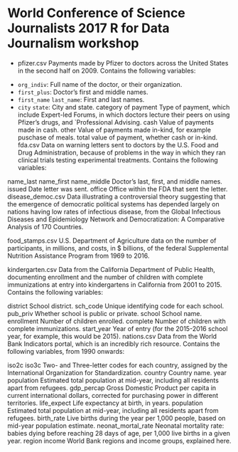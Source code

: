 # World Conference of Science Journalists 2017 R for Data Journalism workshop

* pfizer.csv Payments made by Pfizer to doctors across the United States in the second half on 2009. Contains the following variables:

 - `org_indiv`: Full name of the doctor, or their organization.
 - `first_plus`: Doctor’s first and middle names.
 - `first_name` `last_name`: First and last names.
 - `city` `state`: City and state.
category of payment Type of payment, which include Expert-led Forums, in which doctors lecture their peers on using Pfizer’s drugs, and `Professional Advising.
cash Value of payments made in cash.
other Value of payments made in-kind, for example puschase of meals.
total value of payment, whether cash or in-kind.
fda.csv Data on warning letters sent to doctors by the U.S. Food and Drug Administration, because of problems in the way in which they ran clinical trials testing experimental treatments. Contains the following variables:

name_last name_first name_middle Doctor’s last, first, and middle names.
issued Date letter was sent.
office Office within the FDA that sent the letter.
disease_democ.csv Data illustrating a controversial theory suggesting that the emergence of democratic political systems has depended largely on nations having low rates of infectious disease, from the Global Infectious Diseases and Epidemiology Network and Democratization: A Comparative Analysis of 170 Countries.

food_stamps.csv U.S. Department of Agriculture data on the number of participants, in millions, and costs, in $ billions, of the federal Supplemental Nutrition Assistance Program from 1969 to 2016.

kindergarten.csv Data from the California Department of Public Health, documenting enrollment and the number of children with complete immunizations at entry into kindergartens in California from 2001 to 2015. Contains the following variables:

district School district.
sch_code Unique identifying code for each school.
pub_priv Whether school is public or private.
school School name.
enrollment Number of children enrolled.
complete Number of children with complete immunizations.
start_year Year of entry (for the 2015-2016 school year, for example, this would be 2015).
nations.csv Data from the World Bank Indicators portal, which is an incredibly rich resource. Contains the following variables, from 1990 onwards:

iso2c iso3c Two- and Three-letter codes for each country, assigned by the International Organization for Standardization.
country Country name.
year
population Estimated total population at mid-year, including all residents apart from refugees.
gdp_percap Gross Domestic Product per capita in current international dollars, corrected for purchasing power in different territories.
life_expect Life expectancy at birth, in years.
population Estimated total population at mid-year, including all residents apart from refugees.
birth_rate Live births during the year per 1,000 people, based on mid-year population estimate.
neonat_mortal_rate Neonatal mortality rate: babies dying before reaching 28 days of age, per 1,000 live births in a given year.
region income World Bank regions and income groups, explained here.
